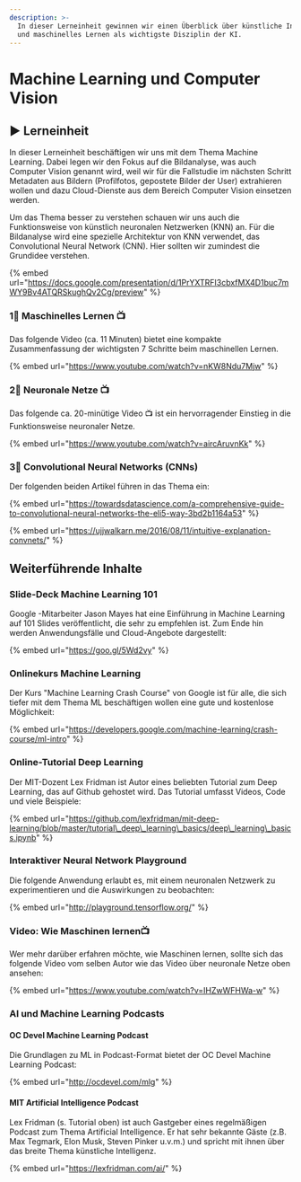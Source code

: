 ```yaml
---
description: >-
  In dieser Lerneinheit gewinnen wir einen Überblick über künstliche Intelligenz
  und maschinelles Lernen als wichtigste Disziplin der KI.
---
```


# Machine Learning und Computer Vision

## ▶ Lerneinheit

In dieser Lerneinheit beschäftigen wir uns mit dem Thema Machine Learning. Dabei legen wir den Fokus  auf die Bildanalyse, was auch Computer Vision genannt wird, weil wir für die Fallstudie im nächsten Schritt Metadaten aus Bildern \(Profilfotos, gepostete Bilder der User\) extrahieren wollen und dazu Cloud-Dienste aus dem Bereich Computer Vision einsetzen werden.

Um das Thema besser zu verstehen schauen wir uns auch die Funktionsweise von künstlich neuronalen Netzwerken \(KNN\) an. Für die Bildanalyse wird eine spezielle Architektur von KNN verwendet, das Convolutional Neural Network \(CNN\). Hier sollten wir zumindest die Grundidee verstehen.

{% embed url="https://docs.google.com/presentation/d/1PrYXTRFI3cbxfMX4D1buc7mWY9Bv4ATQRSkughQv2Cg/preview" %}

### 1⃣ Maschinelles Lernen 📺 

Das folgende Video \(ca. 11 Minuten\) bietet eine kompakte Zusammenfassung der wichtigsten 7 Schritte beim maschinellen Lernen.

{% embed url="https://www.youtube.com/watch?v=nKW8Ndu7Mjw" %}

### 2⃣ Neuronale Netze 📺 

Das folgende ca. 20-minütige Video 📺 ist ein hervorragender Einstieg in die Funktionsweise neuronaler Netze.

{% embed url="https://www.youtube.com/watch?v=aircAruvnKk" %}

### 3⃣ Convolutional Neural Networks \(CNNs\)

Der folgenden beiden Artikel führen in das Thema ein:

{% embed url="https://towardsdatascience.com/a-comprehensive-guide-to-convolutional-neural-networks-the-eli5-way-3bd2b1164a53" %}

{% embed url="https://ujjwalkarn.me/2016/08/11/intuitive-explanation-convnets/" %}

## Weiterführende Inhalte

### Slide-Deck Machine Learning 101

Google -Mitarbeiter Jason Mayes hat eine Einführung in Machine Learning auf 101 Slides veröffentlicht, die sehr zu empfehlen ist. Zum Ende hin werden Anwendungsfälle und Cloud-Angebote dargestellt:

{% embed url="https://goo.gl/5Wd2vy" %}

### Onlinekurs Machine Learning

Der Kurs "Machine Learning Crash Course" von Google ist für alle, die sich tiefer mit dem Thema ML beschäftigen wollen eine gute und kostenlose Möglichkeit:

{% embed url="https://developers.google.com/machine-learning/crash-course/ml-intro" %}

### Online-Tutorial Deep Learning

Der MIT-Dozent Lex Fridman ist Autor eines beliebten Tutorial zum Deep Learning, das auf Github gehostet wird. Das Tutorial umfasst Videos, Code und viele Beispiele:

{% embed url="https://github.com/lexfridman/mit-deep-learning/blob/master/tutorial\_deep\_learning\_basics/deep\_learning\_basics.ipynb" %}

### Interaktiver Neural Network Playground

Die folgende Anwendung erlaubt es, mit einem neuronalen Netzwerk zu experimentieren und die Auswirkungen zu beobachten:

{% embed url="http://playground.tensorflow.org/" %}

### Video: Wie Maschinen lernen📺 

 Wer mehr darüber erfahren möchte, wie Maschinen lernen, sollte sich das folgende Video vom selben Autor wie das Video über neuronale Netze oben ansehen:

{% embed url="https://www.youtube.com/watch?v=IHZwWFHWa-w" %}

### AI und Machine Learning Podcasts

#### OC Devel Machine Learning Podcast

Die Grundlagen zu ML in Podcast-Format bietet der OC Devel Machine Learning Podcast:

{% embed url="http://ocdevel.com/mlg" %}

#### MIT Artificial Intelligence Podcast

Lex Fridman \(s. Tutorial oben\) ist auch Gastgeber eines regelmäßigen Podcast zum Thema Artificial Intelligence. Er hat sehr bekannte Gäste \(z.B. Max Tegmark, Elon Musk, Steven Pinker u.v.m.\) und spricht mit ihnen über das breite Thema künstliche Intelligenz.

{% embed url="https://lexfridman.com/ai/" %}



